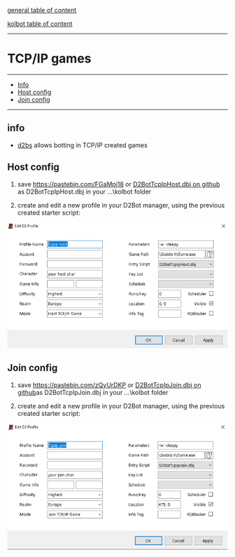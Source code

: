 [general table of content](https://github.com/blizzhackers/documentation/#diablo-2-botting-system)

[kolbot table of content](https://github.com/blizzhackers/documentation/tree/master/kolbot/#kolbot)

---

# TCP/IP games

---

* [Info](#info)
* [Host config](#host-config)
* [Join config](#join-config)

---

## info

* [d2bs](https://github.com/blizzhackers/kolbot) allows botting in TCP/IP created games

## Host config

1. save https://pastebin.com/FGaMpj18 or [D2BotTcpIpHost.dbj on github](https://raw.githubusercontent.com/blizzhackers/documentation/master/kolbot/custom-scripts/D2BotTcpIpHost.dbj) as D2BotTcpIpHost.dbj in your ...\kolbot folder

1. create and edit a new profile in your D2Bot manager, using the previous created starter script:

![Host config](assets/kolbot-TcpIp-host.png)


## Join config

1. save https://pastebin.com/zQyUrDKP or [D2BotTcpIpJoin.dbj on github](https://raw.githubusercontent.com/blizzhackers/documentation/master/kolbot/custom-scripts/D2BotTcpIpJoin.dbj)as D2BotTcpIpJoin.dbj in your ...\kolbot folder

1. create and edit a new profile in your D2Bot manager, using the previous created starter script:

![Host config](assets/kolbot-TcpIp-join.png)

